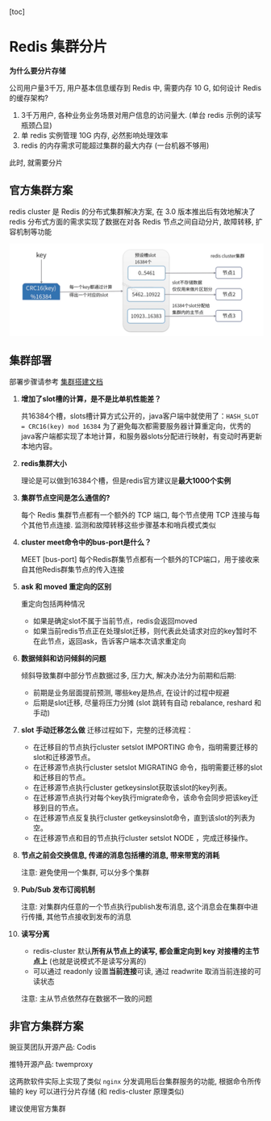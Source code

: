 [toc]

# Redis 集群分片



**为什么要分片存储**



公司用户量3千万, 用户基本信息缓存到 Redis 中, 需要内存 10 G, 如何设计 Redis 的缓存架构?



1. 3千万用户, 各种业务业务场景对用户信息的访问量大.  (单台 redis 示例的读写瓶颈凸显)
2. 单 redis 实例管理 10G 内存, 必然影响处理效率
3. redis 的内存需求可能超过集群的最大内存  (一台机器不够用)



此时, 就需要分片



## 官方集群方案



redis cluster 是 Redis 的分布式集群解决方案, 在 3.0 版本推出后有效地解决了 redis 分布式方面的需求实现了数据在对各 Redis 节点之间自动分片, 故障转移, 扩容机制等功能



![redis-cluster](res/redis-cluster.png)





## 集群部署



部署步骤请参考 [集群搭建文档](redis5集群搭建.md)



1. **增加了slot槽的计算，是不是比单机性能差？**

   共16384个槽，slots槽计算方式公开的，java客户端中就使用了：`HASH_SLOT = CRC16(key) mod 16384`
   为了避免每次都需要服务器计算重定向，优秀的java客户端都实现了本地计算，和服务器slots分配进行映射，有变动时再更新本地内容。

   

2. **redis集群大小**

   理论是可以做到16384个槽，但是redis官方建议是**最大1000个实例**

   

3. **集群节点空间是怎么通信的?**

   每个 Redis 集群节点都有一个额外的 TCP 端口, 每个节点使用 TCP 连接与每个其他节点连接. 监测和故障转移这些步骤基本和哨兵模式类似

   

4. **cluster meet命令中的bus-port是什么？**

   MEET <ip> <port> [bus-port]
   每个Redis群集节点都有一个额外的TCP端口，用于接收来自其他Redis群集节点的传入连接

   

5. **ask 和 moved 重定向的区别**

   重定向包括两种情况

   - 如果是确定slot不属于当前节点，redis会返回moved
   - 如果当前redis节点正在处理slot迁移，则代表此处请求对应的key暂时不在此节点，返回ask，告诉客户端本次请求重定向

   

6. **数据倾斜和访问倾斜的问题**

   倾斜导致集群中部分节点数据过多, 压力大, 解决办法分为前期和后期:

   - 前期是业务层面提前预测, 哪些key是热点, 在设计的过程中规避
   - 后期是slot迁移, 尽量将压力分摊 (slot 跳转有自动 rebalance, reshard 和 手动)

   

7. **slot 手动迁移怎么做**
   迁移过程如下，完整的迁移流程：

   - 在迁移目的节点执行cluster setslot <slot> IMPORTING <node ID>命令，指明需要迁移的slot和迁移源节点。
   - 在迁移源节点执行cluster setslot <slot> MIGRATING <node ID>命令，指明需要迁移的slot和迁移目的节点。
   - 在迁移源节点执行cluster getkeysinslot获取该slot的key列表。
   - 在迁移源节点执行对每个key执行migrate命令，该命令会同步把该key迁移到目的节点。
   - 在迁移源节点反复执行cluster getkeysinslot命令，直到该slot的列表为空。
   - 在迁移源节点和目的节点执行cluster setslot <slot> NODE <node ID>，完成迁移操作。

   

8. **节点之前会交换信息, 传递的消息包括槽的消息, 带来带宽的消耗**

   注意: 避免使用一个集群, 可以分多个集群

   

9. **Pub/Sub 发布订阅机制**

   注意: 对集群内任意的一个节点执行publish发布消息, 这个消息会在集群中进行传播, 其他节点接收到发布的消息

   

10. **读写分离**

    - redis-cluster 默认**所有从节点上的读写, 都会重定向到 key 对接槽的主节点上** (也就是说模式不是读写分离的)
    - 可以通过 readonly 设置**当前连接**可读, 通过 readwrite 取消当前连接的可读状态

    注意: 主从节点依然存在数据不一致的问题

    

## 非官方集群方案



豌豆荚团队开源产品: Codis

推特开源产品: twemproxy



这两款软件实际上实现了类似 `nginx` 分发调用后台集群服务的功能, 根据命令所传输的 key 可以进行分片存储 (和 redis-cluster 原理类似)



建议使用官方集群